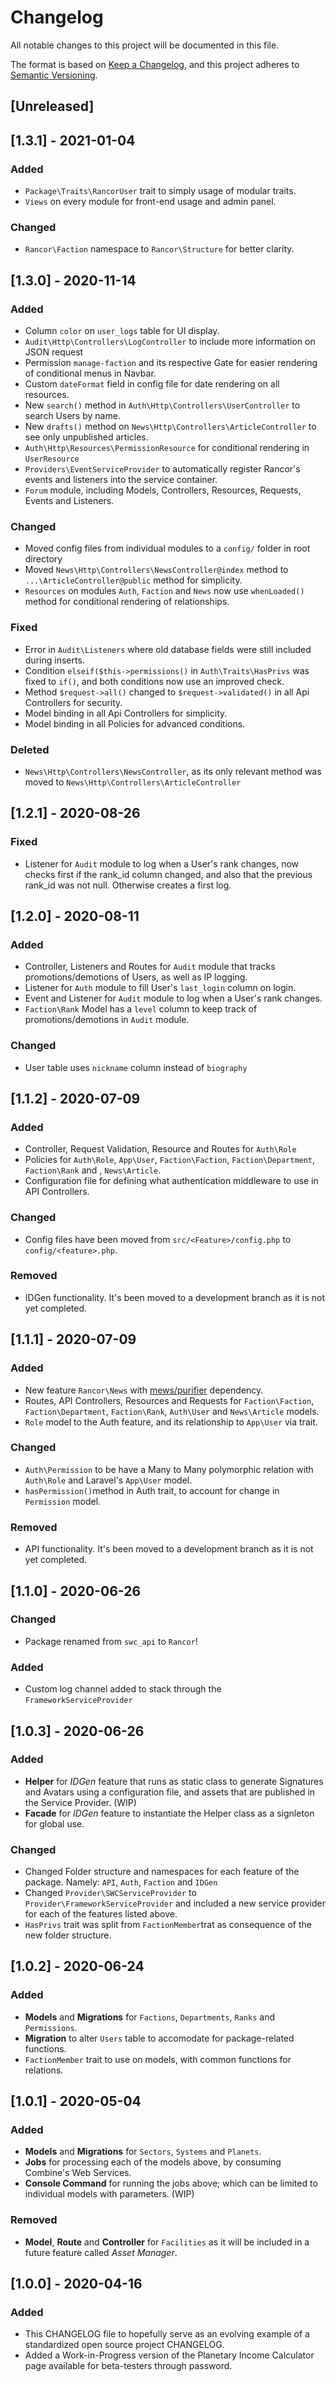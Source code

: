 # Changelog

All notable changes to this project will be documented in this file.

The format is based on [Keep a Changelog](https://keepachangelog.com/en/1.0.0/),
and this project adheres to [Semantic Versioning](https://semver.org/spec/v2.0.0.html).

## [Unreleased]

## [1.3.1] - 2021-01-04
### Added
- `Package\Traits\RancorUser` trait to simply usage of modular traits.
- `Views` on every module for front-end usage and admin panel.

### Changed
- `Rancor\Faction` namespace to `Rancor\Structure` for better clarity.

## [1.3.0] - 2020-11-14
### Added
- Column `color` on `user_logs` table for UI display.
- `Audit\Http\Controllers\LogController` to include more information on JSON request
- Permission `manage-faction` and its respective Gate for easier rendering of conditional menus in Navbar.
- Custom `dateFormat` field in config file for date rendering on all resources.
- New `search()` method in `Auth\Http\Controllers\UserController` to search Users by name.
- New `drafts()` method on `News\Http\Controllers\ArticleController` to see only unpublished articles.
- `Auth\Http\Resources\PermissionResource` for conditional rendering in `UserResource`
- `Providers\EventServiceProvider` to automatically register Rancor's events and listeners into the service container.
- `Forum` module, including Models, Controllers, Resources, Requests, Events and Listeners.

### Changed
- Moved config files from individual modules to a `config/` folder in root directory
- Moved `News\Http\Controllers\NewsController@index` method to `...\ArticleController@public` method for simplicity.
- `Resources` on modules `Auth`, `Faction` and `News` now use `whenLoaded()` method for conditional rendering of relationships.

### Fixed
- Error in `Audit\Listeners` where old database fields were still included during inserts.
- Condition `elseif($this->permissions()` in `Auth\Traits\HasPrivs` was fixed to `if()`, and both conditions now use an improved check.
- Method `$request->all()` changed to `$request->validated()` in all Api Controllers for security.
- Model binding in all Api Controllers for simplicity.
- Model binding in all Policies for advanced conditions.

### Deleted
- `News\Http\Controllers\NewsController`, as its only relevant method was moved to `News\Http\Controllers\ArticleController`


## [1.2.1] - 2020-08-26
### Fixed
- Listener for `Audit` module to log when a User's rank changes, now checks first if the rank_id column changed, and also that the previous rank_id was not null. Otherwise creates a first log.

## [1.2.0] - 2020-08-11
### Added
- Controller, Listeners and Routes for `Audit` module that tracks promotions/demotions of Users, as well as IP logging.
- Listener for `Auth` module to fill User's `last_login` column on login.
- Event and Listener for `Audit` module to log when a User's rank changes.
- `Faction\Rank` Model has a `level` column to keep track of promotions/demotions in `Audit` module.

### Changed
- User table uses `nickname` column instead of `biography`

## [1.1.2] - 2020-07-09
### Added
- Controller, Request Validation, Resource and Routes for `Auth\Role`
- Policies for `Auth\Role`, `App\User`, `Faction\Faction`, `Faction\Department`, `Faction\Rank` and , `News\Article`.
- Configuration file for defining what authentication middleware to use in API Controllers.

### Changed
- Config files have been moved from `src/<Feature>/config.php` to `config/<feature>.php`. 

### Removed
- IDGen functionality. It's been moved to a development branch as it is not yet completed.

## [1.1.1] - 2020-07-09
### Added
- New feature `Rancor\News` with [mews/purifier](https://github.com/mewebstudio/Purifier) dependency.
- Routes, API Controllers, Resources and Requests for `Faction\Faction`, `Faction\Department`, `Faction\Rank`, `Auth\User` and `News\Article` models.
- `Role` model to the Auth feature, and its relationship to `App\User` via trait.

### Changed
- `Auth\Permission` to be have a Many to Many polymorphic relation with `Auth\Role` and Laravel's `App\User` model.
- `hasPermission()`method in Auth trait, to account for change in `Permission` model.

### Removed
- API functionality. It's been moved to a development branch as it is not yet completed.

## [1.1.0] - 2020-06-26
### Changed
- Package renamed from `swc_api` to `Rancor`!

### Added
- Custom log channel added to stack through the `FrameworkServiceProvider`

## [1.0.3] - 2020-06-26
### Added
- **Helper** for _IDGen_ feature that runs as static class to generate Signatures and Avatars using a configuration file, and assets that are published in the Service Provider. (WIP)
- **Facade** for _IDGen_ feature to instantiate the Helper class as a signleton for global use.

### Changed
- Changed Folder structure and namespaces for each feature of the package. Namely: `API`, `Auth`, `Faction` and `IDGen`
- Changed `Provider\SWCServiceProvider` to `Provider\FrameworkServiceProvider` and included a new service provider for each of the features listed above.
- `HasPrivs` trait was split from `FactionMember`trat as consequence of the new folder structure. 

## [1.0.2] - 2020-06-24
### Added
- **Models** and **Migrations** for `Factions`, `Departments`, `Ranks` and `Permissions`.
- **Migration** to alter `Users` table to accomodate for package-related functions.
- `FactionMember` trait to use on models, with common functions for relations.

## [1.0.1] - 2020-05-04
### Added
- **Models** and **Migrations** for `Sectors`, `Systems` and `Planets`.
- **Jobs** for processing each of the models above, by consuming Combine's Web Services.
- **Console Command** for running the jobs above; which can be limited to individual models with parameters. (WIP)

### Removed
- **Model**, **Route** and **Controller** for `Facilities` as it will be included in a future feature called _Asset Manager_.

## [1.0.0] - 2020-04-16
### Added
- This CHANGELOG file to hopefully serve as an evolving example of a
  standardized open source project CHANGELOG.
- Added a Work-in-Progress version of the Planetary Income Calculator page
  available for beta-testers through password.